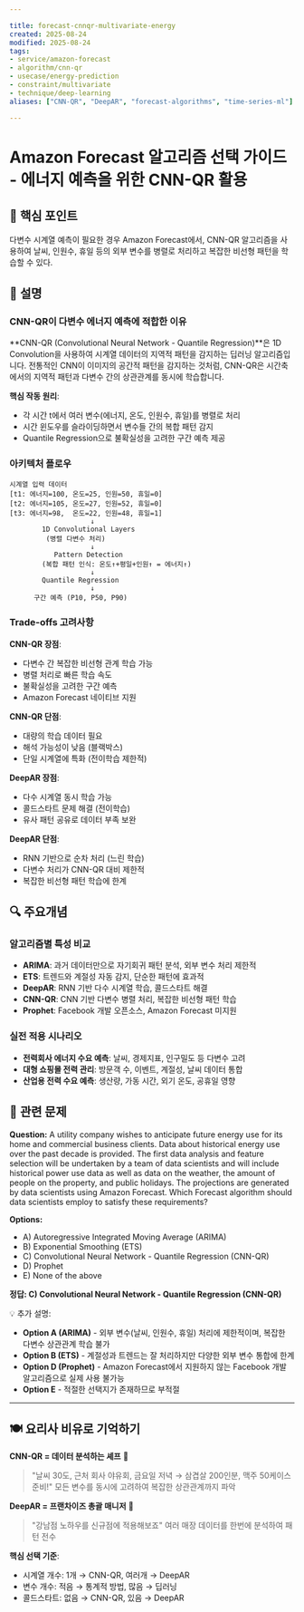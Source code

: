 ```yaml
---

title: forecast-cnnqr-multivariate-energy
created: 2025-08-24
modified: 2025-08-24
tags:
- service/amazon-forecast
- algorithm/cnn-qr
- usecase/energy-prediction
- constraint/multivariate
- technique/deep-learning
aliases: ["CNN-QR", "DeepAR", "forecast-algorithms", "time-series-ml"]

---
```


# Amazon Forecast 알고리즘 선택 가이드 - 에너지 예측을 위한 CNN-QR 활용

## 🎯 핵심 포인트

다변수 시계열 예측이 필요한 경우 Amazon Forecast에서, CNN-QR 알고리즘을 사용하여 날씨, 인원수, 휴일 등의 외부 변수를 병렬로 처리하고 복잡한 비선형 패턴을 학습할 수 있다.

## 📝 설명

### CNN-QR이 다변수 에너지 예측에 적합한 이유

**CNN-QR (Convolutional Neural Network - Quantile Regression)**은 1D Convolution을 사용하여 시계열 데이터의 지역적 패턴을 감지하는 딥러닝 알고리즘입니다. 전통적인 CNN이 이미지의 공간적 패턴을 감지하는 것처럼, CNN-QR은 시간축에서의 지역적 패턴과 다변수 간의 상관관계를 동시에 학습합니다.

**핵심 작동 원리**:
- 각 시간 t에서 여러 변수(에너지, 온도, 인원수, 휴일)를 병렬로 처리
- 시간 윈도우를 슬라이딩하면서 변수들 간의 복합 패턴 감지
- Quantile Regression으로 불확실성을 고려한 구간 예측 제공

### 아키텍처 플로우

```
시계열 입력 데이터
[t1: 에너지=100, 온도=25, 인원=50, 휴일=0]
[t2: 에너지=105, 온도=27, 인원=52, 휴일=0]
[t3: 에너지=98,  온도=22, 인원=48, 휴일=1]
                    ↓
        1D Convolutional Layers
         (병렬 다변수 처리)
                    ↓
           Pattern Detection
        (복합 패턴 인식: 온도↑+평일+인원↑ = 에너지↑)
                    ↓
        Quantile Regression
                    ↓
      구간 예측 (P10, P50, P90)
```

### Trade-offs 고려사항

**CNN-QR 장점**:
- 다변수 간 복잡한 비선형 관계 학습 가능
- 병렬 처리로 빠른 학습 속도
- 불확실성을 고려한 구간 예측
- Amazon Forecast 네이티브 지원

**CNN-QR 단점**:
- 대량의 학습 데이터 필요
- 해석 가능성이 낮음 (블랙박스)
- 단일 시계열에 특화 (전이학습 제한적)

**DeepAR 장점**:
- 다수 시계열 동시 학습 가능
- 콜드스타트 문제 해결 (전이학습)
- 유사 패턴 공유로 데이터 부족 보완

**DeepAR 단점**:
- RNN 기반으로 순차 처리 (느린 학습)
- 다변수 처리가 CNN-QR 대비 제한적
- 복잡한 비선형 패턴 학습에 한계

## 🔍 주요개념

### 알고리즘별 특성 비교

- **ARIMA**: 과거 데이터만으로 자기회귀 패턴 분석, 외부 변수 처리 제한적
- **ETS**: 트렌드와 계절성 자동 감지, 단순한 패턴에 효과적
- **DeepAR**: RNN 기반 다수 시계열 학습, 콜드스타트 해결
- **CNN-QR**: CNN 기반 다변수 병렬 처리, 복잡한 비선형 패턴 학습
- **Prophet**: Facebook 개발 오픈소스, Amazon Forecast 미지원

### 실전 적용 시나리오

- **전력회사 에너지 수요 예측**: 날씨, 경제지표, 인구밀도 등 다변수 고려
- **대형 쇼핑몰 전력 관리**: 방문객 수, 이벤트, 계절성, 날씨 데이터 통합
- **산업용 전력 수요 예측**: 생산량, 가동 시간, 외기 온도, 공휴일 영향

## 📝 관련 문제

**Question:** A utility company wishes to anticipate future energy use for its home and commercial business clients. Data about historical energy use over the past decade is provided. The first data analysis and feature selection will be undertaken by a team of data scientists and will include historical power use data as well as data on the weather, the amount of people on the property, and public holidays. The projections are generated by data scientists using Amazon Forecast. Which Forecast algorithm should data scientists employ to satisfy these requirements?

**Options:**

- A) Autoregressive Integrated Moving Average (ARIMA)
- B) Exponential Smoothing (ETS)
- C) Convolutional Neural Network - Quantile Regression (CNN-QR)
- D) Prophet
- E) None of the above

**정답: C) Convolutional Neural Network - Quantile Regression (CNN-QR)**

💡 추가 설명:

- **Option A (ARIMA)** - 외부 변수(날씨, 인원수, 휴일) 처리에 제한적이며, 복잡한 다변수 상관관계 학습 불가
- **Option B (ETS)** - 계절성과 트렌드는 잘 처리하지만 다양한 외부 변수 통합에 한계
- **Option D (Prophet)** - Amazon Forecast에서 지원하지 않는 Facebook 개발 알고리즘으로 실제 사용 불가능
- **Option E** - 적절한 선택지가 존재하므로 부적절

---

## 🍽️ 요리사 비유로 기억하기

**CNN-QR = 데이터 분석하는 셰프** 🤖
> "날씨 30도, 근처 회사 야유회, 금요일 저녁 → 삼겹살 200인분, 맥주 50케이스 준비!"
> 모든 변수를 동시에 고려하여 복잡한 상관관계까지 파악

**DeepAR = 프랜차이즈 총괄 매니저** 🏢  
> "강남점 노하우를 신규점에 적용해보죠"
> 여러 매장 데이터를 한번에 분석하여 패턴 전수

**핵심 선택 기준**:
- 시계열 개수: 1개 → CNN-QR, 여러개 → DeepAR  
- 변수 개수: 적음 → 통계적 방법, 많음 → 딥러닝
- 콜드스타트: 없음 → CNN-QR, 있음 → DeepAR